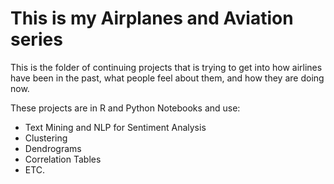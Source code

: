 # This is my Airplanes and Aviation series
This is the folder of continuing projects that is trying to get into how airlines have been in the past, what people feel about them, and how they are doing now.

These projects are in R and Python Notebooks and use:
- Text Mining and NLP for Sentiment Analysis
- Clustering
- Dendrograms
- Correlation Tables
- ETC.
